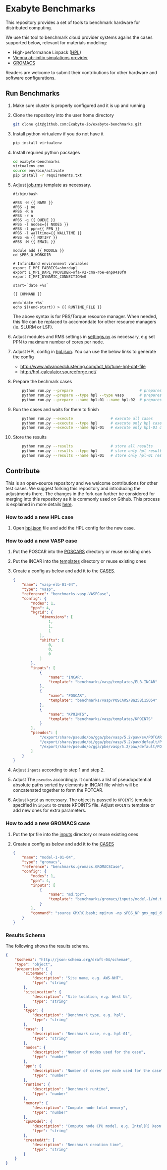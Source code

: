# Exabyte Benchmarks

This repository provides a set of tools to benchmark hardware for distributed computing.

We use this tool to benchmark cloud provider systems agains the cases supported below, relevant for materials modeling:

- High-performance Linpack ([HPL](http://www.netlib.org/benchmark/hpl/))
- [Vienna ab-initio simulations provider](https://www.vasp.at/)
- [GROMACS](http://www.gromacs.org/)

Readers are welcome to submit their contributions for other hardware and software configurations.

## Run Benchmarks

1. Make sure cluster is properly configured and it is up and running

2. Clone the repository into the user home directory
    
    ```bash
    git clone git@github.com:Exabyte-io/exabyte-benchmarks.git
    ```

3. Install python virtualenv if you do not have it
    ```bash
    pip install virtualenv
    ```

4. Install required python packages

    ```bash
    cd exabyte-benchmarks
    virtualenv env
    source env/bin/activate
    pip install -r requirements.txt
    ```

5. Adjust [job.rms](job.rms) template as necessary.
    ```
    #!/bin/bash
     
    #PBS -N {{ NAME }}
    #PBS -j oe
    #PBS -R n
    #PBS -r n
    #PBS -q {{ QUEUE }}
    #PBS -l nodes={{ NODES }}
    #PBS -l ppn={{ PPN }}
    #PBS -l walltime={{ WALLTIME }}
    #PBS -m {{ NOTIFY }}
    #PBS -M {{ EMAIL }}
     
    module add {{ MODULE }}
    cd $PBS_O_WORKDIR
     
    # InfiniBand environment variables
    export I_MPI_FABRICS=shm:dapl
    export I_MPI_DAPL_PROVIDER=ofa-v2-cma-roe-enp94s0f0
    export I_MPI_DYNAMIC_CONNECTION=0
     
    start=`date +%s`
     
    {{ COMMAND }}
     
    end=`date +%s`
    echo $((end-start)) > {{ RUNTIME_FILE }}
    ```
    
    The above syntax is for PBS/Torque resource manager. 
    When needed, this file can be replaced to accomondate for other resource managers (ie. SLURM or LSF).

6. Adjust modules and RMS settings in [settings.py](settings.py) as necessary, e.g set PPN to maximum number of cores per node.

6. Adjust HPL config in [hpl.json](cases/hpl.json). You can use the below links to generate the config
    - http://www.advancedclustering.com/act_kb/tune-hpl-dat-file
    - http://hpl-calculator.sourceforge.net/

6. Prepare the bechmark cases

    ```bash
        python run.py --prepare                              # prepares all cases
        python run.py --prepare --type hpl --type vasp       # prepares only hpl and vasp cases
        python run.py --prepare --name hpl-01 --name hpl-02  # prepares only hpl-{01,02} cases
    ```

7. Run the cases and waits for them to finish

    ```bash
        python run.py --execute                 # execute all cases
        python run.py --execute --type hpl      # execute only hpl cases
        python run.py --execute --name hpl-01   # execute only hpl-01 case
    ```

8. Store the results
    ```bash
        python run.py --results                 # store all results
        python run.py --results --type hpl      # store only hpl results
        python run.py --results --name hpl-01   # store only hpl-01 results
    ```

## Contribute

This is an open-source repository and we welcome contributions for other test cases. 
We suggest forking this repository and introducing the adjustments there. 
The changes in the fork can further be considered for merging into this repository as it is commonly used on Github. 
This process is explained in more details [here](https://gist.github.com/Chaser324/ce0505fbed06b947d962).

### How to add a new HPL case

1. Open [hpl.json](cases/hpl.json) file and add the HPL config for the new case.

### How to add a new VASP case

1. Put the POSCAR into the [POSCARS](benchmarks/vasp/POSCARS) directory or reuse existing ones

2. Put the INCAR into the [templates](benchmarks/vasp/templates) directory or reuse existing ones

3. Create a config as below and add it to the [CASES](cases/__init__.py).

    ```json
    {
        "name": "vasp-elb-01-04",
        "type": "vasp",
        "reference": "benchmarks.vasp.VASPCase",
        "config": {
            "nodes": 1,
            "ppn": 4,
            "kgrid": {
                "dimensions": [
                    1,
                    1,
                    1
                ],
                "shifts": [
                    0,
                    0,
                    0
                ]
            },
            "inputs": [
                {
                    "name": "INCAR",
                    "template": "benchmarks/vasp/templates/ELB-INCAR"
                },
                {
                    "name": "POSCAR",
                    "template": "benchmarks/vasp/POSCARS/Ba25Bi15O54"
                },
                {
                    "name": "KPOINTS",
                    "template": "benchmarks/vasp/templates/KPOINTS"
                }
            ],
            "pseudos": [
                "/export/share/pseudo/ba/gga/pbe/vasp/5.2/paw/sv/POTCAR",
                "/export/share/pseudo/bi/gga/pbe/vasp/5.2/paw/default/POTCAR",
                "/export/share/pseudo/o/gga/pbe/vasp/5.2/paw/default/POTCAR"
            ]
        }
    }
    ```

4. Adjust `inputs` according to step 1 and step 2.

5. Adjust The `pseudos` accordingly. It contains a list of pseudopotential absolute paths sorted by elements in INCAR file which will be concatenated together to form the POTCAR.

6. Adjust `kgrid` as necessary. The object is passed to `KPOINTS` template specified in `inputs` to create KPOINTS file. Adjust `KPOINTS` template or add new ones for extra parameters.

### How to add a new GROMACS case 

1. Put the tpr file into the [inputs](benchmarks/gromacs/inputs) directory or reuse existing ones

2. Create a config as below and add it to the [CASES](cases/__init__.py)

    ```json
    {
        "name": "model-1-01-04",
        "type": "gromacs",
        "reference": "benchmarks.gromacs.GROMACSCase",
        "config": {
            "nodes": 1,
            "ppn": 4,
            "inputs": [
                {
                    "name": "md.tpr",
                    "template": "benchmarks/gromacs/inputs/model-1/md.tpr"
                }
            ],
            "command": "source GMXRC.bash; mpirun -np $PBS_NP gmx_mpi_d mdrun -ntomp 1 -s md.tpr -deffnm md"
        }
    }
    ```

### Results Schema

The following shows the results schema.

```json
{
    "$schema": "http://json-schema.org/draft-04/schema#",
    "type": "object",
    "properties": {
        "siteName": {
            "description": "Site name, e.g. AWS-NHT",
            "type": "string"
        },
        "siteLocation": {
            "description": "Site location, e.g. West Us",
            "type": "string"
        },
        "type": {
            "description": "Benchmark type, e.g. hpl",
            "type": "string"
        },
        "case": {
            "description": "Benchmark case, e.g. hpl-01",
            "type": "string"
        },
        "nodes": {
            "description": "Number of nodes used for the case",
            "type": "number"
        },
        "ppn": {
            "description": "Number of cores per node used for the case",
            "type": "number"
        },
        "runtime": {
            "description": "Benchmark runtime",
            "type": "number"
        },
        "memory": {
            "description": "Compute node total memory",
            "type": "number"
        },
        "cpuModel": {
            "description": "Compute node CPU model. e.g. Intel(R) Xeon(R) CPU E5-2666 v3 @ 2.90GHz",
            "type": "string"
        },
        "createdAt": {
            "description": "Benchmark creation time",
            "type": "string"
        }
    }
}
```
